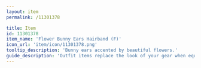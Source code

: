 ```yaml
---
layout: item
permalink: /11301378

title: Item
id: 11301378
item_name: 'Flower Bunny Ears Hairband (F)'
icon_url: 'item/icon/11301378.png'
tooltip_description: 'Bunny ears accented by beautiful flowers.'
guide_description: 'Outfit items replace the look of your gear when equipped.'
---
```

